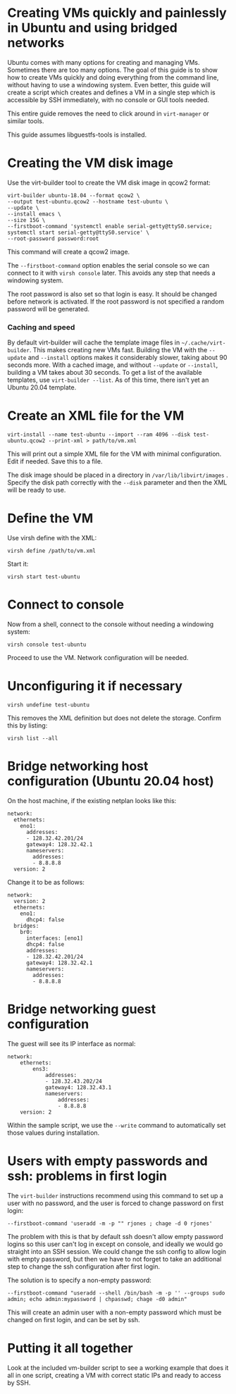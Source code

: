 # Creating VMs quickly and painlessly in Ubuntu and using bridged networks

Ubuntu comes with many options for creating and managing VMs. Sometimes there are too many options. The goal 
of this guide is to show how to create VMs quickly and doing everything from the command line, without
having to use a windowing system. Even better, this guide will create a script which creates and defines a VM
in a single step which is accessible by SSH immediately, with no console or GUI tools needed.

This entire guide removes the need to click around in `virt-manager` or similar tools.

This guide assumes libguestfs-tools is installed.

# Creating the VM disk image

Use the virt-builder tool to create the VM disk image in qcow2 format:

    virt-builder ubuntu-18.04 --format qcow2 \
    --output test-ubuntu.qcow2 --hostname test-ubuntu \
    --update \
    --install emacs \
    --size 15G \
    --firstboot-command 'systemctl enable serial-getty@ttyS0.service; systemctl start serial-getty@ttyS0.service' \
    --root-password password:root

This command will create a qcow2 image. 

The `--firstboot-command` option enables the serial console so we can connect to it with `virsh console` later. This avoids
any step that needs a windowing system.

The root password is also set so that login is easy. It should be changed before network is activated. If the root
password is not specified a random password will be generated.

### Caching and speed

By default virt-builder will cache the template image files in `~/.cache/virt-builder`. This makes creating new VMs fast.
Building the VM with the `--update` and `--install` options makes it considerably slower, taking about 90 seconds more. 
With a cached image, and without `--update` or `--install`, building a VM
takes about 30 seconds. To get a list of the available templates, use `virt-builder --list`. As of this time, there isn't yet an Ubuntu 20.04 template.

# Create an XML file for the VM

    virt-install --name test-ubuntu --import --ram 4096 --disk test-ubuntu.qcow2 --print-xml > path/to/vm.xml

This will print out a simple XML file for the VM with minimal configuration. Edit if needed. Save this to a file.

The disk image should be placed in a directory in `/var/lib/libvirt/images` . Specify the disk path correctly with the `--disk` parameter
and then the XML will be ready to use.

# Define the VM

Use virsh define with the XML:

    virsh define /path/to/vm.xml

Start it:

    virsh start test-ubuntu

# Connect to console

Now from a shell, connect to the console without needing a windowing system:

    virsh console test-ubuntu

Proceed to use the VM. Network configuration will be needed.

# Unconfiguring it if necessary

    virsh undefine test-ubuntu

This removes the XML definition but does not delete the storage. Confirm this by listing:

    virsh list --all

# Bridge networking host configuration (Ubuntu 20.04 host)

On the host machine, if the existing netplan looks like this:

    network:
      ethernets:
        eno1:
          addresses:
          - 128.32.42.201/24
          gateway4: 128.32.42.1
          nameservers:
            addresses:
            - 8.8.8.8
      version: 2

Change it to be as follows:

    network:
      version: 2
      ethernets:
        eno1:
          dhcp4: false
      bridges:
        br0:
          interfaces: [eno1]
          dhcp4: false
          addresses:
          - 128.32.42.201/24
          gateway4: 128.32.42.1
          nameservers:
            addresses:
            - 8.8.8.8

# Bridge networking guest configuration

The guest will see its IP interface as normal:

    network:
        ethernets:
            ens3:
                addresses:
                - 128.32.43.202/24
                gateway4: 128.32.43.1
                nameservers:
                    addresses:
                    - 8.8.8.8
        version: 2

Within the sample script, we use the `--write` command to automatically set those values during installation.

# Users with empty passwords and ssh: problems in first login

The `virt-builder` instructions recommend using this command to set up a user with no password, and the user
is forced to change password on first login:

    --firstboot-command 'useradd -m -p "" rjones ; chage -d 0 rjones'

The problem with this is that by default ssh doesn't allow empty password logins so this user can't log in except on console,
and ideally we would go straight into an SSH session. We could change the ssh config to allow login with empty password,
but then we have to not forget to take an additional step to change the ssh configuration after first login.

The solution is to specify a non-empty password:

    --firstboot-command "useradd --shell /bin/bash -m -p '' --groups sudo admin; echo admin:mypassword | chpasswd; chage -d0 admin" 

This will create an admin user with a non-empty password which must be changed on first login, and can be set by ssh.

# Putting it all together

Look at the included vm-builder script to see a working example that does it all in one script, creating a VM
with correct static IPs and ready to access by SSH.
